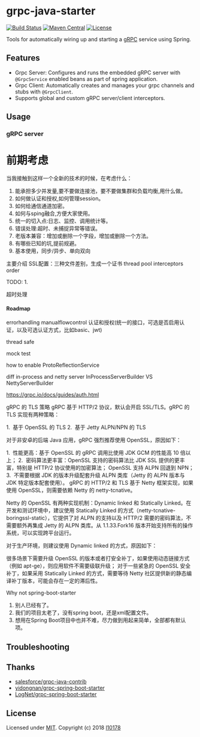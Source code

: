 # grpc-java-starter
 [![Build Status](https://travis-ci.org/l10178/grpc-java-starter.svg?branch=master)](https://travis-ci.org/l10178/grpc-java-starter)
 [![Maven Central]( https://maven-badges.herokuapp.com/maven-central/com.nxest.grpc/grpc-java-spring/badge.svg)]( https://maven-badges.herokuapp.com/maven-central/com.nxest.grpc/grpc-java-spring/)
 [![License](https://img.shields.io/github/license/mashape/apistatus.svg)](https://opensource.org/licenses/MIT)
 
Tools for automatically wiring up and starting a [gRPC][] service using Spring.

## Features
* Grpc Server: Configures and runs the embedded gRPC server with `@GrpcService` enabled beans as part of spring application. 
* Grpc Client: Automatically creates and manages your grpc channels and stubs with `@GrpcClient`.
* Supports global and custom gRPC server/client interceptors.


## Usage

### gRPC server


# 前期考虑
当我接触到这样一个全新的技术的时候，在考虑什么：
1. 能承担多少并发量,要不要做连接池，要不要做集群和负载均衡,用什么做。
2. 如何做认证和授权,如何管理session。
3. 如何给通信通道加密。
4. 如何与sping融合,方便大家使用。
5. 统一的切入点:日志、监控、调用统计等。
6. 错误处理:超时、未捕捉异常等错误。
7. 老版本兼容：增加或删除一个字段，增加或删除一个方法。
8. 有哪些已知的坑,提前规避。
9. 基本使用，同步/异步、单向双向


主要介绍
SSL配置：三种文件差别，生成一个证书
thread pool
interceptors order


TODO:
1. 

超时处理


#### Roadmap

errorhandling
manualflowcontrol
认证和授权(统一的接口，可选是否启用认证，以及可选认证方式，比如basic、jwt)

thread safe

mock test

how to enable ProtoReflectionService

diff in-process and netty server InProcessServerBuilder VS NettyServerBuilder


https://grpc.io/docs/guides/auth.html

gRPC 的 TLS 策略
gRPC 基于 HTTP/2 协议，默认会开启 SSL/TLS。gRPC 的 TLS 实现有两种策略：

1.  基于 OpenSSL 的 TLS
2.  基于 Jetty ALPN/NPN 的 TLS

对于非安卓的后端 Java 应用，gRPC 强烈推荐使用 OpenSSL，原因如下：

1.  性能更高：基于 OpenSSL 的 gRPC 调用比使用 JDK GCM 的性能高 10 倍以上；
2.  密码算法更丰富：OpenSSL 支持的密码算法比 JDK SSL 提供的更丰富，特别是 HTTP/2 协议使用的加密算法；
OpenSSL 支持 ALPN 回退到 NPN；
3.  不需要根据 JDK 的版本升级配套升级 ALPN 类库（Jetty 的 ALPN 版本与 JDK 特定版本配套使用）。
gRPC 的 HTTP/2 和 TLS 基于 Netty 框架实现，如果使用 OpenSSL，则需要依赖 Netty 的 netty-tcnative。


Netty 的 OpenSSL 有两种实现机制：Dynamic linked 和 Statically Linked。在开发和测试环境中，建议使用 Statically Linked 的方式（netty-tcnative-boringssl-static），它提供了对 ALPN 的支持以及 HTTP/2 需要的密码算法，不需要额外再集成 Jetty 的 ALPN 类库。从 1.1.33.Fork16 版本开始支持所有的操作系统，可以实现跨平台运行。

对于生产环境，则建议使用 Dynamic linked 的方式，原因如下：

很多场景下需要升级 OpenSSL 的版本或者打安全补丁，如果使用动态链接方式（例如 apt-ge），则应用软件不需要级联升级；
对于一些紧急的 OpenSSL 安全补丁，如果采用 Statically Linked 的方式，需要等待 Netty 社区提供新的静态编译补丁版本，可能会存在一定的滞后性。



Why not spring-boot-starter
1. 别人已经有了。
2. 我们的项目太老了，没有spring boot，还是xml配置文件。
3. 想用在Spring Boot项目中也并不难，尽力做到用起来简单，全部都有默认项。


## Troubleshooting


## Thanks
* [salesforce/grpc-java-contrib](https://github.com/salesforce/grpc-java-contrib)
* [yidongnan/grpc-spring-boot-starter](https://github.com/yidongnan/grpc-spring-boot-starter)
* [LogNet/grpc-spring-boot-starter](https://github.com/LogNet/grpc-spring-boot-starter)


## License
Licensed under [MIT][]. Copyright (c) 2018 [l10178][]

[MIT]: https://opensource.org/licenses/MIT
[l10178]: http://nxest.com/
[gRPC]: https://grpc.io/
